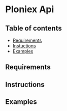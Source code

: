 # Ploniex Api

## Table of contents
* [Requirements](#requirements)
* [Instuctions](#instructions)
* [Examples](#examples)

## Requirements

## Instructions

## Examples